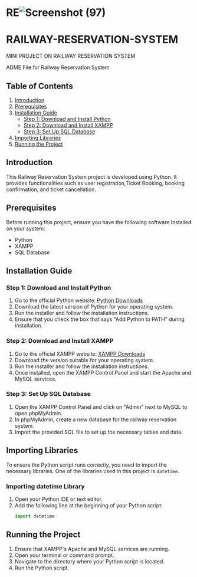 # RE![Screenshot (97)](https://github.com/Officialaashish1/RAILWAY-RESERVATION-SYSTEM/assets/112975383/4d3e3519-751f-4669-b465-5fcea6963154)

# RAILWAY-RESERVATION-SYSTEM
MINI PROJECT ON RAILWAY RESERVATION SYSTEM

ADME File for Railway Reservation System

## Table of Contents
1. [Introduction](#introduction)
2. [Prerequisites](#prerequisites)
3. [Installation Guide](#installation-guide)
    - [Step 1: Download and Install Python](#step-1-download-and-install-python)
    - [Step 2: Download and Install XAMPP](#step-2-download-and-install-xampp)
    - [Step 3: Set Up SQL Database](#step-3-set-up-sql-database)
4. [Importing Libraries](#importing-libraries)
5. [Running the Project](#running-the-project)

## Introduction
This Railway Reservation System project is developed using Python. It provides functionalities such as user registration,Ticket Booking, booking confirmation, and ticket cancellation.

## Prerequisites
Before running this project, ensure you have the following software installed on your system:
- Python
- XAMPP
- SQL Database

## Installation Guide

### Step 1: Download and Install Python
1. Go to the official Python website: [Python Downloads](https://www.python.org/downloads/)
2. Download the latest version of Python for your operating system.
3. Run the installer and follow the installation instructions.
4. Ensure that you check the box that says "Add Python to PATH" during installation.

### Step 2: Download and Install XAMPP
1. Go to the official XAMPP website: [XAMPP Downloads](https://www.apachefriends.org/index.html)
2. Download the version suitable for your operating system.
3. Run the installer and follow the installation instructions.
4. Once installed, open the XAMPP Control Panel and start the Apache and MySQL services.

### Step 3: Set Up SQL Database
1. Open the XAMPP Control Panel and click on "Admin" next to MySQL to open phpMyAdmin.
2. In phpMyAdmin, create a new database for the railway reservation system.
3. Import the provided SQL file to set up the necessary tables and data.

## Importing Libraries
To ensure the Python script runs correctly, you need to import the necessary libraries. One of the libraries used in this project is `datetime`.

### Importing datetime Library
1. Open your Python IDE or text editor.
2. Add the following line at the beginning of your Python script:
   ```python
   import datetime
   ```

## Running the Project
1. Ensure that XAMPP's Apache and MySQL services are running.
2. Open your terminal or command prompt.
3. Navigate to the directory where your Python script is located.
4. Run the Python script.
